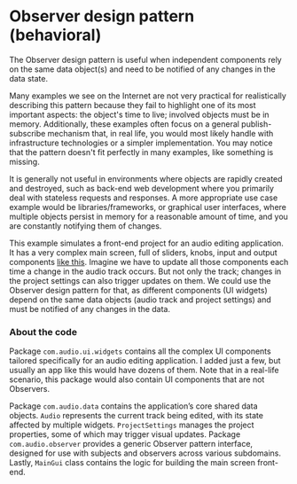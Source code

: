 # Observer design pattern (behavioral)

The Observer design pattern is useful when independent components rely on the same data object(s) and need to be notified of any changes in the data state.

Many examples we see on the Internet are not very practical for realistically describing this pattern because they fail to highlight one of its most important aspects: the object's time to live; involved objects must be in memory. Additionally, these examples often focus on a general publish-subscribe mechanism that, in real life, you would most likely handle with infrastructure technologies or a simpler implementation. You may notice that the pattern doesn't fit perfectly in many examples, like something is missing.

It is generally not useful in environments where objects are rapidly created and destroyed, such as back-end web development where you primarily deal with stateless requests and responses. A more appropriate use case example would be libraries/frameworks, or graphical user interfaces, where multiple objects persist in memory for a reasonable amount of time, and you are constantly notifying them of changes.

This example simulates a front-end project for an audio editing application. It has a very complex main screen, full of sliders, knobs, input and output components [like this](https://i.pcmag.com/imagery/roundups/00XVABPc9FVmXg9i9kh0IEw-11.fit_lim.size_768x.jpg). Imagine we have to update all those components each time a change in the audio track occurs. But not only the track; changes in the project settings can also trigger updates on them. We could use the Observer design pattern for that, as different components (UI widgets) depend on the same data objects (audio track and project settings) and must be notified of any changes in the data.

### About the code

Package `com.audio.ui.widgets` contains all the complex UI components tailored specifically for an audio editing application. I added just a few, but usually an app like this would have dozens of them. Note that in a real-life scenario, this package would also contain UI components that are not Observers.

Package `com.audio.data` contains the application’s core shared data objects. `Audio` represents the current track being edited, with its state affected by multiple widgets. `ProjectSettings` manages the project properties, some of which may trigger visual updates. Package `com.audio.observer` provides a generic Observer pattern interface, designed for use with subjects and observers across various subdomains. Lastly, `MainGui` class contains the logic for building the main screen front-end.
